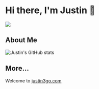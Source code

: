 # Hi there, I'm Justin 👋

![](https://komarev.com/ghpvc/?username=Justin3go&color=blue)

## About Me

![Justin's GitHub stats](https://github-readme-stats.vercel.app/api?username=Justin3go&show_icons=true&theme=light)

## More...

Welcome to [justin3go.com](https://justin3go.com)
